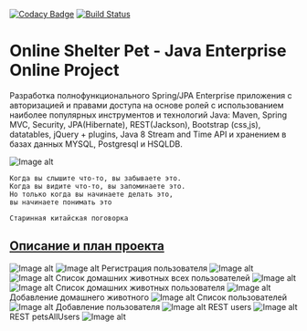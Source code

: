 [![Codacy Badge](https://api.codacy.com/project/badge/Grade/52cfb40281b24f878124499f70da78bb)](https://app.codacy.com/app/dimaSkalora/OnlineShelterPet)
[![Build Status](https://travis-ci.org/dimaSkalora/OnlineShelterPet.svg?branch=master)](https://travis-ci.org/dimaSkalora/OnlineShelterPet)

Online Shelter Pet - Java Enterprise Online Project 
====================================================

Разработка полнофункционального Spring/JPA Enterprise приложения c авторизацией и правами доступа на основе ролей с использованием наиболее популярных инструментов и технологий Java: Maven, Spring MVC, Security, JPA(Hibernate), REST(Jackson), Bootstrap (css,js), datatables, jQuery + plugins, Java 8 Stream and Time API и хранением в базах данных MYSQL, Postgresql и HSQLDB.

![Image alt](https://github.com/dimaSkalora/OnlineShelterPet/raw/master/imaage/JavaEnterprise.jpg)

    Когда вы слышите что-то, вы забываете это.
    Когда вы видите что-то, вы запоминаете это.
    Но только когда вы начинаете делать это,
    вы начинаете понимать это

    Старинная китайская поговорка

## <a href="description.md">Описание и план проекта</a>

![Image alt](https://github.com/dimaSkalora/OnlineShelterPet/raw/master/imaage/login.jpg)
![Image alt](https://github.com/dimaSkalora/OnlineShelterPet/raw/master/imaage/login_en.jpg)
Регистрация пользователя
![Image alt](https://github.com/dimaSkalora/OnlineShelterPet/raw/master/imaage/register.jpg)
![Image alt](https://github.com/dimaSkalora/OnlineShelterPet/raw/master/imaage/register_en.jpg)
Список домашних животных всех пользователей
![Image alt](https://github.com/dimaSkalora/OnlineShelterPet/raw/master/imaage/petsAllUsers.jpg)
![Image alt](https://github.com/dimaSkalora/OnlineShelterPet/raw/master/imaage/petsAllUsers_en.jpg)
Список домашних животных пользователя
![Image alt](https://github.com/dimaSkalora/OnlineShelterPet/raw/master/imaage/pets.jpg)
Добавление домашнего животного
![Image alt](https://github.com/dimaSkalora/OnlineShelterPet/raw/master/imaage/pets_add.jpg)
Список пользователей
![Image alt](https://github.com/dimaSkalora/OnlineShelterPet/raw/master/imaage/users.jpg)
Добавление пользователя
![Image alt](https://github.com/dimaSkalora/OnlineShelterPet/raw/master/imaage/user_add.jpg)
REST users
![Image alt](https://github.com/dimaSkalora/OnlineShelterPet/raw/master/imaage/OnlineShelterPet_rest_admin_users.jpg)
REST petsAllUsers
![Image alt](https://github.com/dimaSkalora/OnlineShelterPet/raw/master/imaage/OnlineShelterPet_rest_profile_petsAllUsers.jpg)